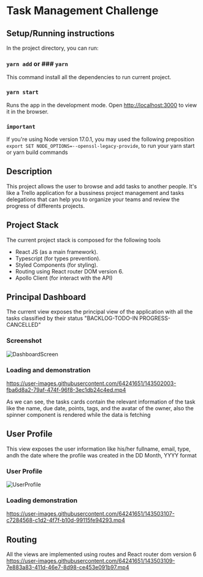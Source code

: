 # Task Management Challenge


## Setup/Running instructions

In the project directory, you can run:

### `yarn add` or ### `yarn`

This command install all the dependencies to run current project.


### `yarn start`

Runs the app in the development mode.
Open [http://localhost:3000](http://localhost:3000) to view it in the browser.

### `important`
If you're using Node version 17.0.1, you may used the following preposition `export SET NODE_OPTIONS=--openssl-legacy-provide`, to run your yarn start or yarn build commands


## Description

This project allows the user to browse and add tasks to another people. 
It's like a Trello application for a bussiness project management and tasks delegations that can help you
to organize your teams and review the progress of differents projects.


## Project Stack

The current project stack is composed for the following tools
* React JS  (as a main framework).
* Typescript (for types prevention).
* Styled Components (for styling).
* Routing using React router DOM version 6.
* Apollo Client (for interact with the API)


## Principal Dashboard

The current view exposes the principal view of the application with all the tasks classified by their status
"BACKLOG-TODO-IN PROGRESS-CANCELLED"
### Screenshot
![DashboardScreen](https://user-images.githubusercontent.com/64241651/143501791-68dd217d-741a-44b5-b54c-4c7e5724f649.jpg)

### Loading and demonstration
https://user-images.githubusercontent.com/64241651/143502003-fba6d8a2-79af-474f-96f8-3ec1db24c4ed.mp4

As we can see, the tasks cards contain the relevant information of the task like the name, due date, points, tags, and the avatar of the owner, also the spinner component is rendered while the data is fetching

## User Profile
This view exposes the user information like his/her fullname, email, type, andh the date where the profile was created in the DD Month, YYYY format

### User Profile
![UserProfile](https://user-images.githubusercontent.com/64241651/143502936-33452dcb-6227-4a0e-8b94-c3196de1a67c.jpg)

### Loading demonstration
https://user-images.githubusercontent.com/64241651/143503107-c7284568-c1d2-4f7f-b10d-99115fe94293.mp4

## Routing
All the views are implemented using routes and React router dom version 6
https://user-images.githubusercontent.com/64241651/143503109-7e883a83-411d-46e7-8d98-ce453e091b97.mp4

